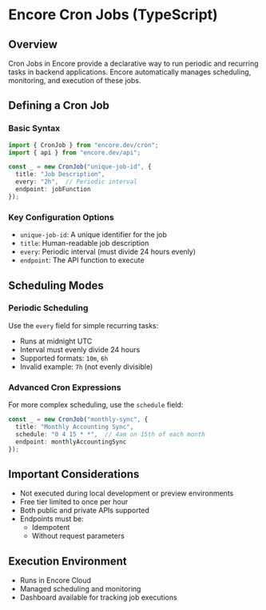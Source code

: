 # Encore Cron Jobs (TypeScript)

## Overview

Cron Jobs in Encore provide a declarative way to run periodic and recurring tasks in backend applications. Encore automatically manages scheduling, monitoring, and execution of these jobs.

## Defining a Cron Job

### Basic Syntax

```typescript
import { CronJob } from "encore.dev/cron";
import { api } from "encore.dev/api";

const _ = new CronJob("unique-job-id", {
  title: "Job Description",
  every: "2h",  // Periodic interval
  endpoint: jobFunction
});
```

### Key Configuration Options

- `unique-job-id`: A unique identifier for the job
- `title`: Human-readable job description
- `every`: Periodic interval (must divide 24 hours evenly)
- `endpoint`: The API function to execute

## Scheduling Modes

### Periodic Scheduling

Use the `every` field for simple recurring tasks:
- Runs at midnight UTC
- Interval must evenly divide 24 hours
- Supported formats: `10m`, `6h`
- Invalid example: `7h` (not evenly divisible)

### Advanced Cron Expressions

For more complex scheduling, use the `schedule` field:

```typescript
const _ = new CronJob("monthly-sync", {
  title: "Monthly Accounting Sync",
  schedule: "0 4 15 * *",  // 4am on 15th of each month
  endpoint: monthlyAccountingSync
});
```

## Important Considerations

- Not executed during local development or preview environments
- Free tier limited to once per hour
- Both public and private APIs supported
- Endpoints must be:
  - Idempotent
  - Without request parameters

## Execution Environment

- Runs in Encore Cloud
- Managed scheduling and monitoring
- Dashboard available for tracking job executions